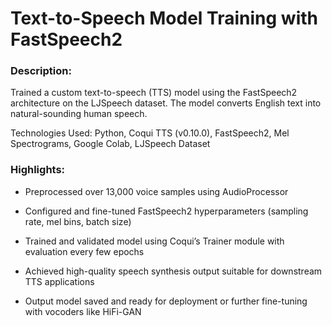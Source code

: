 # Text-to-Speech Model Training with FastSpeech2
### Description:
Trained a custom text-to-speech (TTS) model using the FastSpeech2 architecture on the LJSpeech dataset. The model converts English text into natural-sounding human speech.

Technologies Used:
Python, Coqui TTS (v0.10.0), FastSpeech2, Mel Spectrograms, Google Colab, LJSpeech Dataset

### Highlights:

* Preprocessed over 13,000 voice samples using AudioProcessor

* Configured and fine-tuned FastSpeech2 hyperparameters (sampling rate, mel bins, batch size)

 * Trained and validated model using Coqui’s Trainer module with evaluation every few epochs

* Achieved high-quality speech synthesis output suitable for downstream TTS applications

* Output model saved and ready for deployment or further fine-tuning with vocoders like HiFi-GAN
